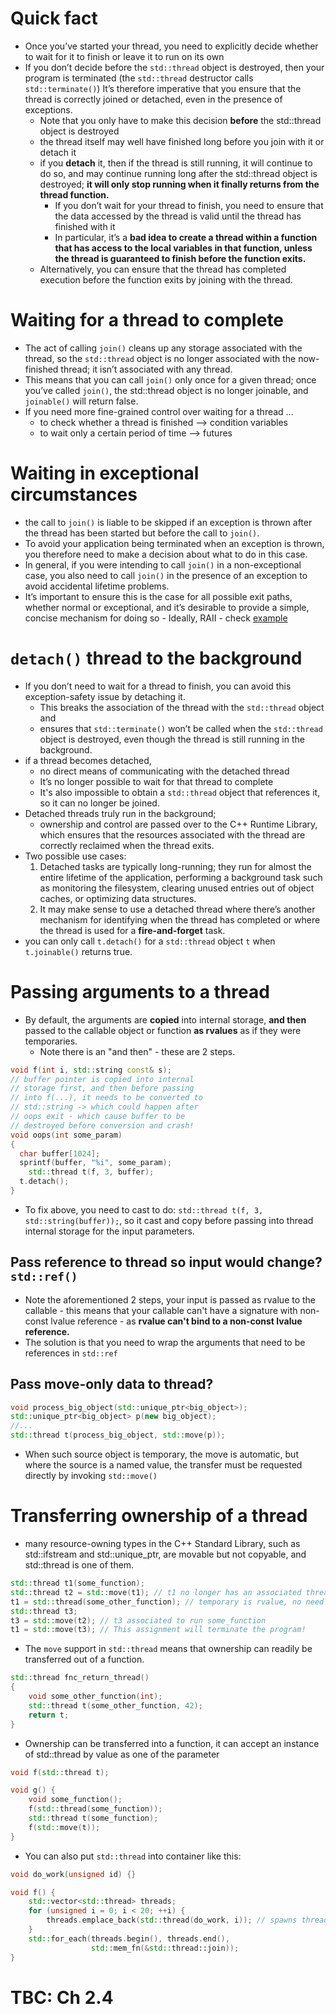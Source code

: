 # Quick fact
- Once you’ve started your thread, you need to explicitly decide whether to wait for it to finish or leave it to run on its own
- If you don’t decide before the `std::thread` object is destroyed, then your program is terminated (the `std::thread` destructor calls `std::terminate()`) It’s therefore imperative that you ensure that the thread is correctly joined or detached, even in the presence of exceptions.
  - Note that you only have to make this decision **before** the std::thread object is destroyed
  - the thread itself may well have finished long before you join with it or detach it
  - if you **detach** it, then if the thread is still running, it will continue to do so, and may continue running long after the std::thread object is destroyed; **it will only stop running when it finally returns from the thread function.**
    - If you don’t wait for your thread to finish, you need to ensure that the data accessed by the thread is valid until the thread has finished with it
    - In particular, it’s a **bad idea to create a thread within a function that has access to the local variables in that function, unless the thread is guaranteed to finish before the function exits.**
  - Alternatively, you can ensure that the thread has completed execution before the function exits by joining with the thread.

# Waiting for a thread to complete
- The act of calling `join()` cleans up any storage associated with the thread, so the `std::thread` object is no longer associated with the now-finished thread; it isn’t associated with any thread.
- This means that you can call `join()` only once for a given thread; once you’ve called `join()`, the std::thread object is no longer joinable, and `joinable()` will return false.
- If you need more fine-grained control over waiting for a thread ...
  - to check whether a thread is finished --> condition variables
  - to wait only a certain period of time --> futures

# Waiting in exceptional circumstances
- the call to `join()` is liable to be skipped if an exception is thrown after the thread has been started but before the call to `join()`.
- To avoid your application being terminated when an exception is thrown, you therefore need to make a decision about what to do in this case.
- In general, if you were intending to call `join()` in a non-exceptional case, you also need to call `join()` in the presence of an exception to avoid accidental lifetime problems.
- It’s important to ensure this is the case for all possible exit paths, whether normal or exceptional, and it’s desirable to provide a simple, concise mechanism for doing so - Ideally, RAII - check [example](RaiiThread.h)

# `detach()` thread to the background
- If you don’t need to wait for a thread to finish, you can avoid this exception-safety issue by detaching it.
  - This breaks the association of the thread with the `std::thread` object and
  - ensures that `std::terminate()` won’t be called when the `std::thread` object is destroyed, even though the thread is still running in the background.
- if a thread becomes detached,
  - no direct means of communicating with the detached thread
  - It’s no longer possible to wait for that thread to complete
  - It's also impossible to obtain a `std::thread` object that references it, so it can no longer be joined.
- Detached threads truly run in the background;
  - ownership and control are passed over to the C++ Runtime Library, which ensures that the resources associated with the thread are correctly reclaimed when the thread exits.
- Two possible use cases:
  1. Detached tasks are typically long-running; they run for almost the entire lifetime of the application, performing a background task such as monitoring the filesystem, clearing unused entries out of object caches, or optimizing data structures.
  2. It may make sense to use a detached thread where there’s another mechanism for identifying when the thread has completed or where the thread is used for a **fire-and-forget** task.
- you can only call `t.detach()` for a `std::thread` object `t` when `t.joinable()` returns true.

# Passing arguments to a thread
- By default, the arguments are **copied** into internal storage, **and then** passed to the callable object or function **as rvalues** as if they were temporaries.
  - Note there is an "and then" - these are 2 steps.
```cpp
void f(int i, std::string const& s);
// buffer pointer is copied into internal
// storage first, and then before passing
// into f(...), it needs to be converted to
// std::string -> which could happen after
// oops exit - which cause buffer to be
// destroyed before conversion and crash!
void oops(int some_param)
{
  char buffer[1024];
  sprintf(buffer, "%i", some_param);
	std::thread t(f, 3, buffer);
  t.detach();
}
```
  - To fix above, you need to cast to do: `std::thread t(f, 3, std::string(buffer));`, so it cast and copy before passing into thread internal storage for the input parameters.

## Pass reference to thread so input would change? `std::ref()`
- Note the aforementioned 2 steps, your input is passed as rvalue to the callable - this means that your callable can't have a signature with non-const lvalue reference - as **rvalue can't bind to a non-const lvalue reference.**
- The solution is that you need to wrap the arguments that need to be references in `std::ref`

## Pass move-only data to thread?
```cpp
void process_big_object(std::unique_ptr<big_object>);
std::unique_ptr<big_object> p(new big_object);
//...
std::thread t(process_big_object, std::move(p));
```
* When such source object is temporary, the move is automatic, but where the source is a named value, the transfer must be requested directly by invoking `std::move()`

# Transferring ownership of a thread
* many resource-owning types in the C++ Standard Library, such as std::ifstream and std::unique_ptr, are movable but not copyable, and std::thread is one of them.
```cpp
std::thread t1(some_function);
std::thread t2 = std::move(t1); // t1 no longer has an associated thread of execution
t1 = std::thread(some_other_function); // temporary is rvalue, no need to move here.
std::thread t3;
t3 = std::move(t2); // t3 associated to run some_function
t1 = std::move(t3); // This assignment will terminate the program!
```
* The `move` support in `std::thread` means that ownership can readily be transferred out of a function.
```cpp
std::thread fnc_return_thread()
{
	void some_other_function(int);
	std::thread t(some_other_function, 42);
	return t;
}
```
* Ownership can be transferred into a function, it can accept an instance of std::thread by value as one of the parameter
```cpp
void f(std::thread t);

void g() {
	void some_function();
	f(std::thread(some_function));
	std::thread t(some_function);
	f(std::move(t));
}
```
* You can also put `std::thread` into container like this:
```cpp
void do_work(unsigned id) {}

void f() {
    std::vector<std::thread> threads;
    for (unsigned i = 0; i < 20; ++i) {
        threads.emplace_back(std::thread(do_work, i)); // spawns threads
    }
    std::for_each(threads.begin(), threads.end(),
                  std::mem_fn(&std::thread::join));
}
```


# TBC: Ch 2.4
